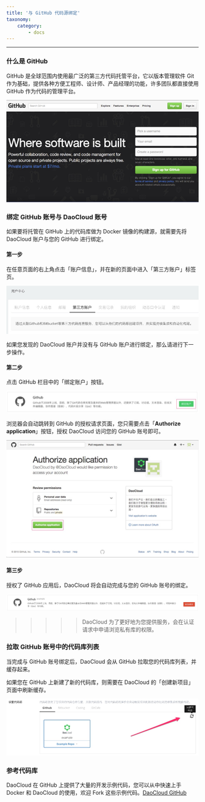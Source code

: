 ```yaml
---
title: '与 GitHub 代码源绑定'
taxonomy:
    category:
        - docs
---
```


<!--
GitHub 简介，用官网文字，或者Wiki、百科等。

GitHub 绑定的过程


提醒：绑定后本地有缓存，如果 GitHub 端增加了新的项目，但是 DaoCloud 没有现实，需要刷新代码源，具体作法是点击GitHub 项目现实框右上角的刷新按钮，其他代码源同样，也都要讲这个刷新功能。

写到绑定完成即可，后续开始构建的操作设置，可以留一个链接到下一章节，这里不必展开。其他代码源同样。

DaoCloud GitHub 公有仓库提供了大量的开发示例代码，帮助用户快速上手，鼓励用户 Fork 这些项目。最后做一个链接，到写给开发者的例子这篇文章。

-->

---

### 什么是 GitHub

GitHub 是全球范围内使用最广泛的第三方代码托管平台，它以版本管理软件 Git 作为基础，提供各种方便工程师、设计师、产品经理的功能，许多团队都直接使用 GitHub 作为代码的管理平台。

![GitHub](github-16.jpg)

### 绑定 GitHub 账号与 DaoCloud 账号

如果要将托管在 GitHub 上的代码库做为 Docker 镜像的构建源，就需要先将 DaoCloud 账户与您的 GitHub 进行绑定。

#### 第一步

在任意页面的右上角点击「账户信息」，并在新的页面中进入「第三方账户」标签页。

![刷新代码库列表](github-12.jpg)

如果您发现的 DaoCloud 账户并没有与 GitHub 账户进行绑定，那么请进行下一步操作。

#### 第二步

点击 GitHub 栏目中的「绑定账户」按钮。

![绑定 GitHub](github-13.jpg)

浏览器会自动跳转到 GitHub 的授权请求页面，您只需要点击「**Authorize application**」按钮，授权 DaoCloud 访问您的 GitHub 账号即可。

![GitHub 授权](github-14.jpg)

#### 第三步

授权了 GitHub 应用后，DaoCloud 将会自动完成与您的 GitHub 账号的绑定。

![完成 GitHub 授权](github-15.jpg)

>>>>> DaoCloud 为了更好地为您提供服务，会在认证请求中申请浏览私有库的权限。

### 拉取 GitHub 账号中的代码库列表

当完成与 GitHub 账号绑定后，DaoCloud 会从 GitHub 拉取您的代码库列表，并缓存起来。

如果您在 GitHub 上新建了新的代码库，则需要在 DaoCloud 的「创建新项目」页面中刷新缓存。

![刷新代码库列表](github-1.jpg)

### 参考代码库

DaoCloud 在 GitHub 上提供了大量的开发示例代码，您可以从中快速上手 Docker 和 DaoCloud 的使用，欢迎 Fork 这些示例代码。[DaoCloud GitHub](https://github.com/daocloud)